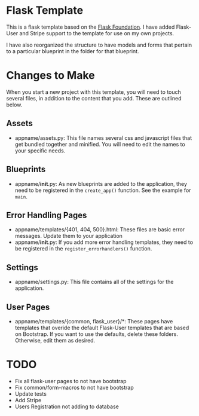 # Flask Template

This is a flask template based on the [Flask Foundation](https://github.com/JackStouffer/Flask-Foundation).  I have added Flask-User and Stripe support to the template for use on my own projects.

I have also reorganized the structure to have models and forms that pertain to a particular blueprint in the folder for that blueprint.

# Changes to Make

When you start a new project with this template, you will need to touch several files, in addition to the content that you add.  These are outlined below. 

## Assets

- appname/assets.py: This file names several css and javascript files that get bundled together and minified.  You will need to edit the names to your specific needs.

## Blueprints

- appname/__init__.py: As new blueprints are added to the application, they need to be registered in the `create_app()` function.  See the example for `main`.

## Error Handling Pages

- appname/templates/{401, 404, 500}.html: These files are basic error messages.  Update them to your application
- appname/__init__.py: If you add more error handling templates, they need to be registered in the `register_errorhandlers()` function.

## Settings

- appname/settings.py: This file contains all of the settings for the application.  

## User Pages

- appname/templates/{common, flask_user}/*: These pages have templates that overide the default Flask-User templates that are based on Bootstrap.  If you want to use the defaults, delete these folders.  Otherwise, edit them as desired.

# TODO

- Fix all flask-user pages to not have bootstrap
- Fix common/form-macros to not have bootstrap
- Update tests
- Add Stripe
- Users Registration not adding to database
